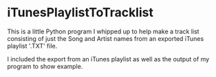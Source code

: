 # iTunesPlaylistToTracklist 
This is a little Python program I whipped up to help make a track list consisting of just the Song and Artist names from an exported iTunes playlist '.TXT' file.

I included the export from an iTunes playlist as well as the output of my program to show example. 